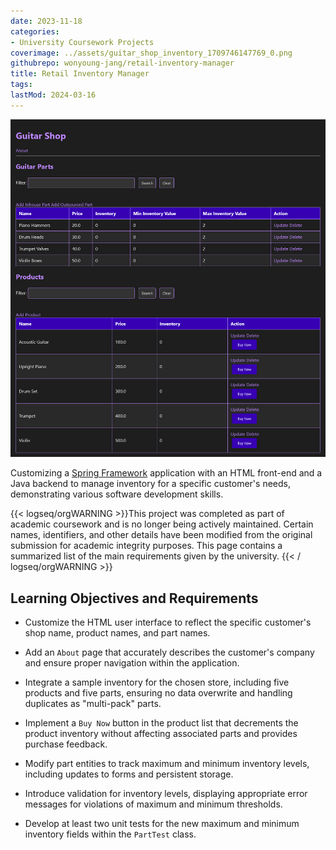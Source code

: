 ```yaml
---
date: 2023-11-18
categories:
- University Coursework Projects
coverimage: ../assets/guitar_shop_inventory_1709746147769_0.png
githubrepo: wonyoung-jang/retail-inventory-manager
title: Retail Inventory Manager
tags:
lastMod: 2024-03-16
---
```

![guitar_shop_inventory.png](/assets/guitar_shop_inventory_1709746147769_0.png)

Customizing a [Spring Framework](https://spring.io/projects/spring-framework) application with an HTML front-end and a Java backend to manage inventory for a specific customer's needs, demonstrating various software development skills.

{{< logseq/orgWARNING >}}This project was completed as part of academic coursework and is no longer being actively maintained. Certain names, identifiers, and other details have been modified from the original submission for academic integrity purposes. This page contains a summarized list of the main requirements given by the university.
{{< / logseq/orgWARNING >}}

## Learning Objectives and Requirements

  + Customize the HTML user interface to reflect the specific customer's shop name, product names, and part names.

  + Add an `About` page that accurately describes the customer's company and ensure proper navigation within the application.

  + Integrate a sample inventory for the chosen store, including five products and five parts, ensuring no data overwrite and handling duplicates as "multi-pack" parts.

  + Implement a `Buy Now` button in the product list that decrements the product inventory without affecting associated parts and provides purchase feedback.

  + Modify part entities to track maximum and minimum inventory levels, including updates to forms and persistent storage.

  + Introduce validation for inventory levels, displaying appropriate error messages for violations of maximum and minimum thresholds.

  + Develop at least two unit tests for the new maximum and minimum inventory fields within the `PartTest` class.
